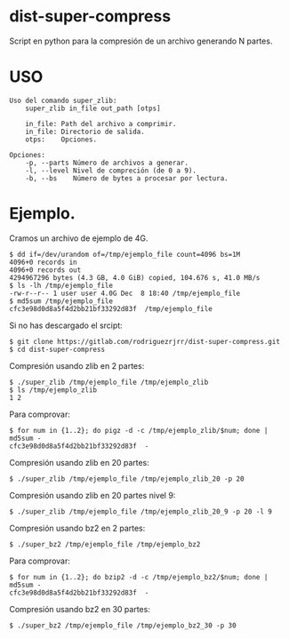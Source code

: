 # dist-super-compress

Script en python para la compresión de un archivo generando N partes.

# USO

```
Uso del comando super_zlib:
    super_zlib in_file out_path [otps]

    in_file: Path del archivo a comprimir.
    in_file: Directorio de salida.
    otps:    Opciones.

Opciones:
    -p, --parts Número de archivos a generar.
    -l, --level Nivel de compreción (de 0 a 9).
    -b, --bs    Número de bytes a procesar por lectura.
```


# Ejemplo.

Cramos un archivo de ejemplo de 4G.

```
$ dd if=/dev/urandom of=/tmp/ejemplo_file count=4096 bs=1M
4096+0 records in
4096+0 records out
4294967296 bytes (4.3 GB, 4.0 GiB) copied, 104.676 s, 41.0 MB/s
$ ls -lh /tmp/ejemplo_file
-rw-r--r-- 1 user user 4.0G Dec  8 18:40 /tmp/ejemplo_file
$ md5sum /tmp/ejemplo_file
cfc3e98d0d8a5f4d2bb21bf33292d83f  /tmp/ejemplo_file
```

Si no has descargado el srcipt:

```
$ git clone https://gitlab.com/rodriguezrjrr/dist-super-compress.git
$ cd dist-super-compress
```

Compresión  usando zlib en 2 partes:

```
$ ./super_zlib /tmp/ejemplo_file /tmp/ejemplo_zlib
$ ls /tmp/ejemplo_zlib
1 2
```

Para comprovar:

```
$ for num in {1..2}; do pigz -d -c /tmp/ejemplo_zlib/$num; done | md5sum -
cfc3e98d0d8a5f4d2bb21bf33292d83f  -
```

Compresión  usando zlib en 20 partes:

```
$ ./super_zlib /tmp/ejemplo_file /tmp/ejemplo_zlib_20 -p 20
```

Compresión  usando zlib en 20 partes nivel 9:

```
$ ./super_zlib /tmp/ejemplo_file /tmp/ejemplo_zlib_20_9 -p 20 -l 9
```

Compresión  usando bz2 en 2 partes:

```
$ ./super_bz2 /tmp/ejemplo_file /tmp/ejemplo_bz2
```

Para comprovar:

```
$ for num in {1..2}; do bzip2 -d -c /tmp/ejemplo_bz2/$num; done | md5sum -
cfc3e98d0d8a5f4d2bb21bf33292d83f  -
```

Compresión  usando bz2 en 30 partes:

```
$ ./super_bz2 /tmp/ejemplo_file /tmp/ejemplo_bz2_30 -p 30
```



